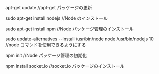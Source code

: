 apt-get update  //apt-get パッケージの更新 

sudo apt-get install nodejs  //Node のインストール 

sudo apt-get install npm  //Node パッケージ管理のインストール 

sudo update-alternatives --install /usr/bin/node node /usr/bin/nodejs 10   //node コマンドを使用できるようにする 

npm init  //Node パッケージ管理の初期化

npm install socket.io  //socket.io パッケージのインストール 
